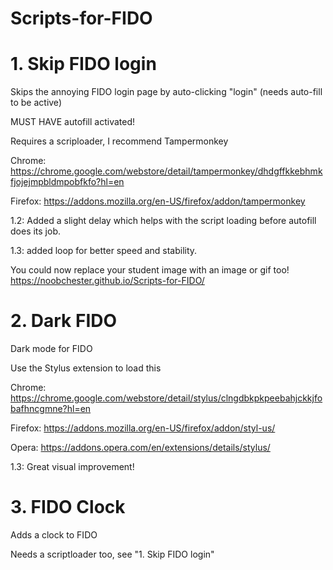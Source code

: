 # Scripts-for-FIDO
# 1. Skip FIDO login
Skips the annoying FIDO login page by auto-clicking "login" (needs auto-fill to be active)

MUST HAVE autofill activated!

Requires a scriploader, I recommend Tampermonkey

Chrome: https://chrome.google.com/webstore/detail/tampermonkey/dhdgffkkebhmkfjojejmpbldmpobfkfo?hl=en

Firefox: https://addons.mozilla.org/en-US/firefox/addon/tampermonkey

1.2: Added a slight delay which helps with the script loading before autofill does its job.

1.3: added loop for better speed and stability.

You could now replace your student image with an image or gif too! https://noobchester.github.io/Scripts-for-FIDO/

# 2. Dark FIDO

Dark mode for FIDO

Use the Stylus extension to load this

Chrome: https://chrome.google.com/webstore/detail/stylus/clngdbkpkpeebahjckkjfobafhncgmne?hl=en

Firefox: https://addons.mozilla.org/en-US/firefox/addon/styl-us/

Opera: https://addons.opera.com/en/extensions/details/stylus/

1.3: Great visual improvement!

# 3. FIDO Clock
Adds a clock to FIDO

Needs a scriptloader too, see "1. Skip FIDO login"
